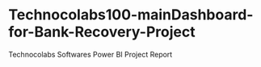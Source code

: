 # Technocolabs100-mainDashboard-for-Bank-Recovery-Project
Technocolabs Softwares Power BI Project Report
